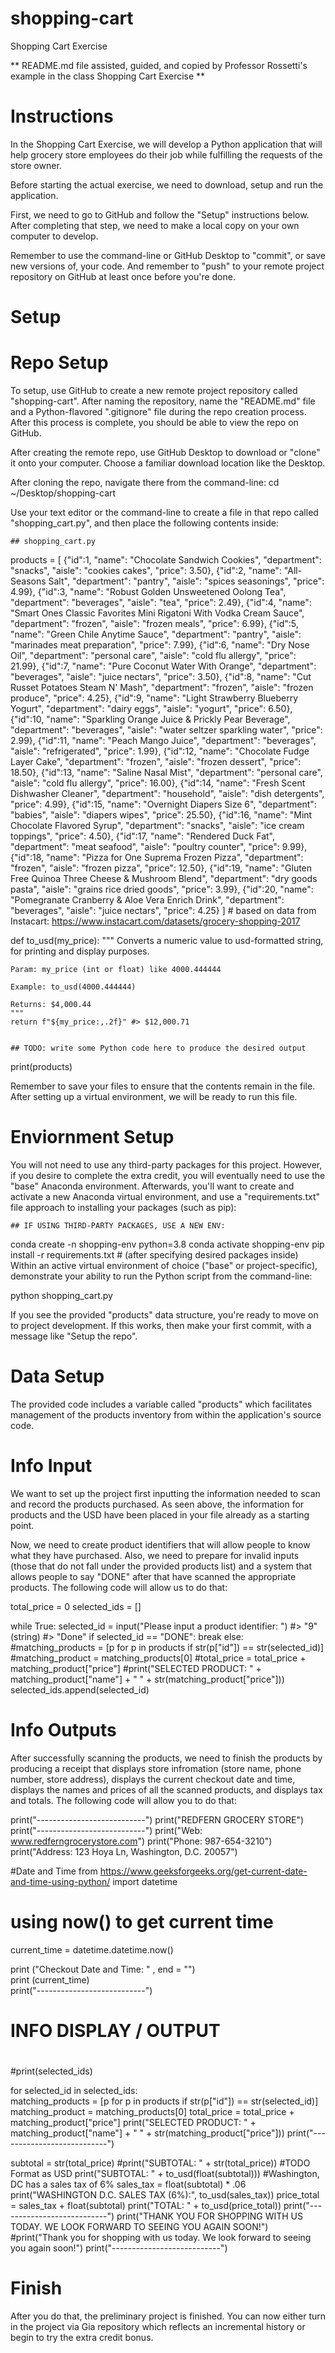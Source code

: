 # shopping-cart
Shopping Cart Exercise 

** README.md file assisted, guided, and copied by Professor Rossetti's example in the class Shopping Cart Exercise **

# Instructions
In the Shopping Cart Exercise, we will develop a Python application that will help grocery store employees do their job while fulfilling the requests of the store owner. 

Before starting the actual exercise, we need to download, setup and run the application. 

First, we need to go to GitHub and follow the "Setup" instructions below. After completing that step, we need to make a local copy on your own computer to develop. 

Remember to use the command-line or GitHub Desktop to "commit", or save new versions of, your code. And remember to "push" to your remote project repository on GitHub at least once before you're done.

# Setup

# Repo Setup 

To setup, use GitHub to create a new remote project repository called  "shopping-cart". After naming the repository, name the "README.md" file and a Python-flavored ".gitignore" file during the repo creation process. After this process is complete, you should be able to view the repo on GitHub. 

After creating the remote repo, use GitHub Desktop to download or "clone" it onto your computer. Choose a familiar download location like the Desktop.

After cloning the repo, navigate there from the command-line:
cd ~/Desktop/shopping-cart

Use your text editor or the command-line to create a file in that repo called "shopping_cart.py", and then place the following contents inside:

    ## shopping_cart.py

products = [
    {"id":1, "name": "Chocolate Sandwich Cookies", "department": "snacks", "aisle": "cookies cakes", "price": 3.50},
    {"id":2, "name": "All-Seasons Salt", "department": "pantry", "aisle": "spices seasonings", "price": 4.99},
    {"id":3, "name": "Robust Golden Unsweetened Oolong Tea", "department": "beverages", "aisle": "tea", "price": 2.49},
    {"id":4, "name": "Smart Ones Classic Favorites Mini Rigatoni With Vodka Cream Sauce", "department": "frozen", "aisle": "frozen meals", "price": 6.99},
    {"id":5, "name": "Green Chile Anytime Sauce", "department": "pantry", "aisle": "marinades meat preparation", "price": 7.99},
    {"id":6, "name": "Dry Nose Oil", "department": "personal care", "aisle": "cold flu allergy", "price": 21.99},
    {"id":7, "name": "Pure Coconut Water With Orange", "department": "beverages", "aisle": "juice nectars", "price": 3.50},
    {"id":8, "name": "Cut Russet Potatoes Steam N' Mash", "department": "frozen", "aisle": "frozen produce", "price": 4.25},
    {"id":9, "name": "Light Strawberry Blueberry Yogurt", "department": "dairy eggs", "aisle": "yogurt", "price": 6.50},
    {"id":10, "name": "Sparkling Orange Juice & Prickly Pear Beverage", "department": "beverages", "aisle": "water seltzer sparkling water", "price": 2.99},
    {"id":11, "name": "Peach Mango Juice", "department": "beverages", "aisle": "refrigerated", "price": 1.99},
    {"id":12, "name": "Chocolate Fudge Layer Cake", "department": "frozen", "aisle": "frozen dessert", "price": 18.50},
    {"id":13, "name": "Saline Nasal Mist", "department": "personal care", "aisle": "cold flu allergy", "price": 16.00},
    {"id":14, "name": "Fresh Scent Dishwasher Cleaner", "department": "household", "aisle": "dish detergents", "price": 4.99},
    {"id":15, "name": "Overnight Diapers Size 6", "department": "babies", "aisle": "diapers wipes", "price": 25.50},
    {"id":16, "name": "Mint Chocolate Flavored Syrup", "department": "snacks", "aisle": "ice cream toppings", "price": 4.50},
    {"id":17, "name": "Rendered Duck Fat", "department": "meat seafood", "aisle": "poultry counter", "price": 9.99},
    {"id":18, "name": "Pizza for One Suprema Frozen Pizza", "department": "frozen", "aisle": "frozen pizza", "price": 12.50},
    {"id":19, "name": "Gluten Free Quinoa Three Cheese & Mushroom Blend", "department": "dry goods pasta", "aisle": "grains rice dried goods", "price": 3.99},
    {"id":20, "name": "Pomegranate Cranberry & Aloe Vera Enrich Drink", "department": "beverages", "aisle": "juice nectars", "price": 4.25}
] # based on data from Instacart: https://www.instacart.com/datasets/grocery-shopping-2017


def to_usd(my_price):
    """
    Converts a numeric value to usd-formatted string, for printing and display purposes.

    Param: my_price (int or float) like 4000.444444

    Example: to_usd(4000.444444)

    Returns: $4,000.44
    """
    return f"${my_price:,.2f}" #> $12,000.71


    ## TODO: write some Python code here to produce the desired output

print(products)

Remember to save your files to ensure that the contents remain in the file. After setting up a virtual environment, we will be ready to run this file.

# Enviornment Setup 

You will not need to use any third-party packages for this project. However, if you desire to complete the extra credit, you will eventually need to use the "base" Anaconda environment. Afterwards, you'll want to create and activate a new Anaconda virtual environment, and use a "requirements.txt" file approach to installing your packages (such as pip):

    ## IF USING THIRD-PARTY PACKAGES, USE A NEW ENV:
conda create -n shopping-env python=3.8 
conda activate shopping-env
pip install -r requirements.txt # (after specifying desired packages inside)
Within an active virtual environment of choice ("base" or project-specific), demonstrate your ability to run the Python script from the command-line:

python shopping_cart.py

If you see the provided "products" data structure, you're ready to move on to project development. If this works, then make your first commit, with a message like "Setup the repo".

# Data Setup

The provided code includes a variable called "products" which facilitates management of the products inventory from within the application's source code.

# Info Input 

We want to set up the project first inputting the information needed to scan and record the products purchased. As seen above, the information for products and the USD have been placed in your file already as a starting point. 

Now, we need to create product identifiers that will allow people to know what they have purchased. Also, we need to prepare for invalid inputs (those that do not fall under the provided products list) and a system that allows people to say "DONE" after that have scanned the appropriate products. The following code will allow us to do that: 

total_price = 0 
selected_ids = []

while True:
    selected_id = input("Please input a product identifier: ") #> "9" (string)
    #> "Done"
    if selected_id == "DONE": 
        break 
    else: 
        #matching_products =  [p for p in products if str(p["id"]) == str(selected_id)]
        #matching_product = matching_products[0] 
        #total_price = total_price + matching_product["price"]
        #print("SELECTED PRODUCT: " + matching_product["name"] + " " + str(matching_product["price"]))
        selected_ids.append(selected_id)

# Info Outputs 

After successfully scanning the products, we need to finish the products by producing a receipt that displays store infromation (store name, phone number, store address), displays the current checkout date and time, displays the names and prices of all the scanned products, and displays tax and totals. The following code will allow you to do that: 

print("---------------------------")
print("REDFERN GROCERY STORE")
print("---------------------------")
print("Web: www.redferngrocerystore.com")
print("Phone: 987-654-3210") 
print("Address: 123 Hoya Ln, Washington, D.C. 20057")

#Date and Time from https://www.geeksforgeeks.org/get-current-date-and-time-using-python/
import datetime  
    
# using now() to get current time  
current_time = datetime.datetime.now()  
    
print ("Checkout Date and Time: "
                                    , end = "")  
print (current_time)  
print("---------------------------")
#
# INFO DISPLAY / OUTPUT
#

#print(selected_ids)

for selected_id in selected_ids:  
        matching_products =  [p for p in products if str(p["id"]) == str(selected_id)]
        matching_product = matching_products[0] 
        total_price = total_price + matching_product["price"]
        print("SELECTED PRODUCT: " + matching_product["name"] + " " + str(matching_product["price"]))
print("---------------------------")

subtotal = str(total_price)
#print("SUBTOTAL: " + str(total_price)) #TODO Format as USD
print("SUBTOTAL: " + to_usd(float(subtotal)))
#Washington, DC has a sales tax of 6%
sales_tax = float(subtotal) * .06
print("WASHINGTON D.C. SALES TAX (6%):", to_usd(sales_tax))
price_total = sales_tax + float(subtotal)
print("TOTAL: " + to_usd(price_total))
print("---------------------------")
print("THANK YOU FOR SHOPPING WITH US TODAY. WE LOOK FORWARD TO SEEING YOU AGAIN SOON!")
#print("Thank you for shopping with us today. We look forward to seeing you again soon!")
print("---------------------------")

# Finish 

After you do that, the preliminary project is finished. You can now either turn in the project via Gia repository which reflects an incremental history or begin to try the extra credit bonus. 